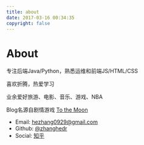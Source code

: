 ```yaml
---
title: about
date: 2017-03-16 00:34:35
copyright: false
---
```


# About

专注后端Java/Python，熟悉运维和前端JS/HTML/CSS

喜欢折腾，热爱学习

业余爱好旅游、电影、音乐、游戏、NBA

Blog名源自剧情游戏 [To the Moon](http://store.steampowered.com/app/206440/)

- Email: hezhang0929@gmail.com
- Github: [@zhanghedr](https://github.com/zhanghedr)
- Social: [知乎](https://www.zhihu.com/people/howard-72-93)
